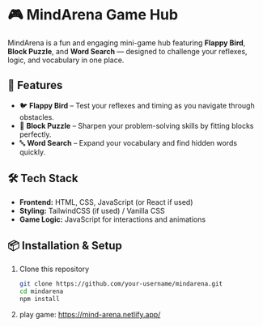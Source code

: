 # 🎮 MindArena Game Hub

MindArena is a fun and engaging mini-game hub featuring **Flappy Bird**, **Block Puzzle**, and **Word Search** — designed to challenge your reflexes, logic, and vocabulary in one place.

## 🚀 Features
- 🐦 **Flappy Bird** – Test your reflexes and timing as you navigate through obstacles.
- 🧩 **Block Puzzle** – Sharpen your problem-solving skills by fitting blocks perfectly.
- 🔤 **Word Search** – Expand your vocabulary and find hidden words quickly.

## 🛠️ Tech Stack
- **Frontend:** HTML, CSS, JavaScript (or React if used)
- **Styling:** TailwindCSS (if used) / Vanilla CSS
- **Game Logic:** JavaScript for interactions and animations

## 📦 Installation & Setup
1. Clone this repository  
   ```bash
   git clone https://github.com/your-username/mindarena.git
   cd mindarena
   npm install

2. play game:
    https://mind-arena.netlify.app/
